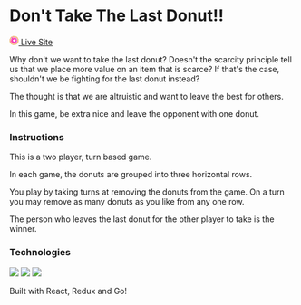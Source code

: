 # Don't Take The Last Donut!!

[![donut](./public/img/donut.gif) Live Site](https://dont-take-the-last-donut.herokuapp.com/)

Why don't we want to take the last donut? Doesn't the scarcity principle tell us that we place more value on an item that is scarce? If that's the case, shouldn't we be fighting for the last donut instead?

The thought is that we are altruistic and want to leave the best for others.

In this game, be extra nice and leave the opponent with one donut.

### Instructions

This is a two player, turn based game.

In each game, the donuts are grouped into three horizontal rows.

You play by taking turns at removing the donuts from the game. On a turn you may remove as many donuts as you like from any one row.

The person who leaves the last donut for the other player to take is the winner.


### Technologies

<img src="https://facebook.github.io/react/img/logo.svg" width="50px">
<img src="https://raw.githubusercontent.com/reactjs/redux/master/logo/logo.png" width="50px">
<img src="https://golang.org/doc/gopher/frontpage.png" width="50px">

Built with React, Redux and Go!
